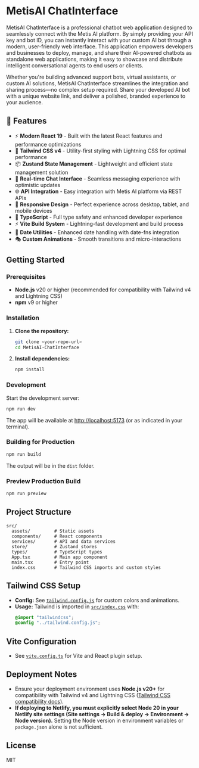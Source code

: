 # MetisAI ChatInterface

MetisAI ChatInterface is a professional chatbot web application designed to seamlessly connect with the Metis AI platform. By simply providing your API key and bot ID, you can instantly interact with your custom AI bot through a modern, user-friendly web interface. This application empowers developers and businesses to deploy, manage, and share their AI-powered chatbots as standalone web applications, making it easy to showcase and distribute intelligent conversational agents to end users or clients.

Whether you're building advanced support bots, virtual assistants, or custom AI solutions, MetisAI ChatInterface streamlines the integration and sharing process—no complex setup required. Share your developed AI bot with a unique website link, and deliver a polished, branded experience to your audience.

## 🚀 Features

- ⚡️ **Modern React 19** - Built with the latest React features and performance optimizations
- 🎨 **Tailwind CSS v4** - Utility-first styling with Lightning CSS for optimal performance
- 📦 **Zustand State Management** - Lightweight and efficient state management solution
- 🔄 **Real-time Chat Interface** - Seamless messaging experience with optimistic updates
- 🌐 **API Integration** - Easy integration with Metis AI platform via REST APIs
- 📱 **Responsive Design** - Perfect experience across desktop, tablet, and mobile devices
- 🔧 **TypeScript** - Full type safety and enhanced developer experience
- ⚡️ **Vite Build System** - Lightning-fast development and build process
- 📅 **Date Utilities** - Enhanced date handling with date-fns integration
- 🎭 **Custom Animations** - Smooth transitions and micro-interactions

## Getting Started

### Prerequisites

- **Node.js** v20 or higher (recommended for compatibility with Tailwind v4 and Lightning CSS)
- **npm** v9 or higher

### Installation

1. **Clone the repository:**
   ```sh
   git clone <your-repo-url>
   cd MetisAI-ChatInterface
   ```

2. **Install dependencies:**
   ```sh
   npm install
   ```

### Development

Start the development server:
```sh
npm run dev
```
The app will be available at [http://localhost:5173](http://localhost:5173) (or as indicated in your terminal).

### Building for Production

```sh
npm run build
```
The output will be in the `dist` folder.

### Preview Production Build

```sh
npm run preview
```

## Project Structure

```
src/
  assets/         # Static assets
  components/     # React components
  services/       # API and data services
  store/          # Zustand stores
  types/          # TypeScript types
  App.tsx         # Main app component
  main.tsx        # Entry point
  index.css       # Tailwind CSS imports and custom styles
```

## Tailwind CSS Setup

- **Config:** See [`tailwind.config.js`](./tailwind.config.js) for custom colors and animations.
- **Usage:** Tailwind is imported in [`src/index.css`](./src/index.css) with:
  ```css
  @import "tailwindcss";
  @config "../tailwind.config.js";
  ```

## Vite Configuration

- See [`vite.config.ts`](./vite.config.ts) for Vite and React plugin setup.

## Deployment Notes

- Ensure your deployment environment uses **Node.js v20+** for compatibility with Tailwind v4 and Lightning CSS ([Tailwind CSS compatibility docs](https://tailwindcss.com/docs/compatibility)).
- **If deploying to Netlify, you must explicitly select Node 20 in your Netlify site settings (Site settings → Build & deploy → Environment → Node version).** Setting the Node version in environment variables or `package.json` alone is not sufficient.

## License

MIT
